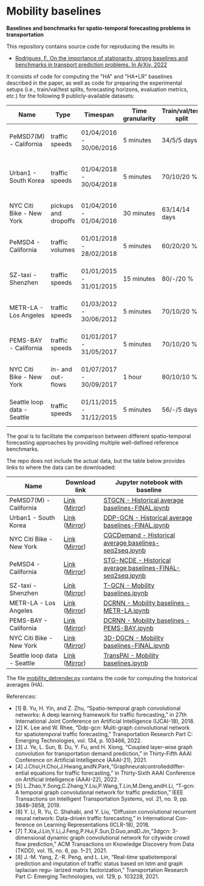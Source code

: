 # Mobility baselines

**Baselines and benchmarks for spatio-temporal forecasting problems in transportation**

This repository contains source code for reproducing the results in:

* [Rodrigues, F. On the importance of stationarity, strong baselines and benchmarks in transport prediction problems. In ArXiv, 2022](https://arxiv.org/abs/)

It consists of code for computing the "HA" and "HA+LR" baselines described in the paper, as well as code for preparing the experimental setups (i.e., train/val/test splits, forecasting horizons, evaluation metrics, etc.) for the following 9 publicly-available datasets:

| Name                        | Type                 | Timespan                | Time granularity | Train/val/test split | Source                                 |
|-----------------------------|----------------------|-------------------------|------------------|----------------------|----------------------------------------|
| PeMSD7(M) - California      | traffic speeds       | 01/04/2016 - 30/06/2016 | 5 minutes        | 34/5/5 days          | Yu et al., 2018 [1]    |
| Urban1 - South Korea        | traffic speeds       | 01/04/2018 - 30/04/2018 | 5 minutes        | 70/10/20 \%          | Lee and Rhee, 2022 [2]   |
| NYC Citi Bike - New York    | pickups and dropoffs | 01/04/2016 - 01/04/2016 | 30 minutes       | 63/14/14 days        | Ye et al., 2021 [3]   |
| PeMSD4 - California         | traffic volumes      | 01/01/2018 - 28/02/2018 | 5 minutes        | 60/20/20 \%          | Choi et al., 2022 [4] |
| SZ-taxi - Shenzhen          | traffic speeds       | 01/01/2015 - 31/01/2015 | 15 minutes       | 80/-/20 \%           | Zhao et al., 2021 [5] |
| METR-LA - Los Angeles       | traffic speeds       | 01/03/2012 - 30/06/2012 | 5 minutes        | 70/10/20 \%          | Li et al., 2018 [6] |
| PEMS-BAY - California       | traffic speeds       | 01/01/2017 - 31/05/2017 | 5 minutes        | 70/10/20 \%          | Li et al., 2018 [6] |
| NYC Citi Bike - New York    | in- and out-flows    | 01/07/2017 - 30/09/2017 | 1 hour           | 80/10/10 \%          | Xia et al., 2021 [7]   |
| Seattle loop data - Seattle | traffic speeds       | 01/11/2015 - 31/12/2015 | 5 minutes        | 56/-/5 days          | Yang et al., 2021 [8]  |

The goal is to facilitate the comparison between different spatio-temporal forecasting approaches by providing multiple well-defined reference benchmarks. 

The repo does not include the actual data, but the table below provides links to where the data can be downloaded: 

| Name                        | Download link                 | Jupyter notebook with baseline                 | 
|-----------------------------|----------------------|----------------------|
| PeMSD7(M) - California      | [Link](https://github.com/VeritasYin/STGCN_IJCAI-18/tree/master/data_loader) ([Mirror](https://mega.nz/file/IR4SCaAY#L22swMzsea5O-EuD_KQf6kuAu5pNkit_9p07qFXQ80U))      | [STGCN - Historical average baselines-FINAL.ipynb](https://github.com/fmpr/mobility-baselines/blob/main/STGCN_IJCAI-18-master/STGCN%20-%20Historical%20average%20baselines-FINAL.ipynb) |
| Urban1 - South Korea        | [Link](https://github.com/snu-adsl/DDP-GCN/tree/main/dataset) ([Mirror](https://mega.nz/file/gVAlxCTb#wI_29erVJlstayKcLKdAj9p0gdYTxhcbrCc509w-Qbs))       | [DDP-GCN - Historical average baselines-FINAL.ipynb](https://github.com/fmpr/mobility-baselines/blob/main/DDP-GCN-main/DDP-GCN%20-%20Historical%20average%20baselines-FINAL.ipynb) |
| NYC Citi Bike - New York    | [Link](https://github.com/Essaim/CGCDemandPrediction/tree/main/data) ([Mirror](https://mega.nz/file/ZcZVHAKa#YxfaSlsIKsxjLWtTmbUOEaonCK7HmqKmuiCpnP06D1E)) | [CGCDemand - Historical average baselines-seq2seq.ipynb](https://github.com/fmpr/mobility-baselines/blob/main/CGCDemandPrediction-main/CGCDemand%20-%20Historical%20average%20baselines-seq2seq.ipynb) |
| PeMSD4 - California         | [Link](https://github.com/jeongwhanchoi/STG-NCDE/tree/main/data) ([Mirror](https://mega.nz/file/oExDgC6Z#2NdQ28ogIYXc5wAeVTclG2DQmW91FrgOGhNQ39kmlPE))      | [STG-NCDE - Historical average baselines-FINAL-seq2seq.ipynb](https://github.com/fmpr/mobility-baselines/blob/main/STG-NCDE-main/STG-NCDE%20-%20Historical%20average%20baselines-FINAL-seq2seq.ipynb) |
| SZ-taxi - Shenzhen          | [Link](https://github.com/lehaifeng/T-GCN/tree/master/data) ([Mirror](https://mega.nz/file/RF43ka4R#u2DgbzTQUTj1Ya_ON95vQn6QA9dmpNLrsDwkKLyV8RQ))       | [T-GCN - Mobility baselines.ipynb](https://github.com/fmpr/mobility-baselines/blob/main/T-GCN-master/T-GCN%20-%20Mobility%20baselines.ipynb) |
| METR-LA - Los Angeles       | [Link](https://github.com/liyaguang/DCRNN) ([Mirror](https://mega.nz/file/lUgFmKIL#YnrZoY7xy2XoYZ_cpfe-F-1WMXUIOS0d8-nCq4KuBfY))      | [DCRNN - Mobility baselines - METR-LA.ipynb](https://github.com/fmpr/mobility-baselines/blob/main/DCRNN-master/DCRNN%20-%20Mobility%20baselines%20-%20METR-LA.ipynb) |
| PEMS-BAY - California       | [Link](https://github.com/liyaguang/DCRNN) ([Mirror](https://mega.nz/file/dN5VQaob#m9E9WQbgtwYFIWveEmFQPI8I9Z_spBJkZW7LT2GGuGE))      | [DCRNN - Mobility baselines - PEMS-BAY.ipynb](https://github.com/fmpr/mobility-baselines/blob/main/DCRNN-master/DCRNN%20-%20Mobility%20baselines%20-%20PEMS-BAY.ipynb) | 
| NYC Citi Bike - New York    | [Link](https://github.com/FIBLAB/3D-DGCN/tree/master/flow) ([Mirror](https://mega.nz/file/dMo1mSQA#op2C4Rjp7x5UifsEEj8_1LmlSV-6iSK8Qhv7SpLPqm0))    | [3D-DGCN - Mobility baselines-FINAL.ipynb](https://github.com/fmpr/mobility-baselines/blob/main/3D-DGCN-master/3D-DGCN%20-%20Mobility%20baselines-FINAL.ipynb) |
| Seattle loop data - Seattle |  [Link](https://github.com/Vadermit/TransPAI/tree/master/datasets/Seattle_loop-data-set) ([Mirror](https://mega.nz/file/0NZHgILC#Y5f7XBrQkAgTguZaLNWNGjBN5Z_uMSZjPfz8TFapObw))       | [TransPAI - Mobility baselines.ipynb](https://github.com/fmpr/mobility-baselines/blob/main/TransPAI-master/Experiments/TransPAI%20-%20Mobility%20baselines.ipynb) |

The file [mobility_detrender.py](https://github.com/fmpr/mobility-baselines/blob/main/mobility_detrender.py) contains the code for computing the historical averages (HA).

References:
* [1] B. Yu, H. Yin, and Z. Zhu, “Spatio-temporal graph convolutional networks: A deep learning framework for traffic forecasting,” in 27th International Joint Conference on Artificial Intelligence (IJCAI-18), 2018.
* [2] K. Lee and W. Rhee, “Ddp-gcn: Multi-graph convolutional network for spatiotemporal traffic forecasting,” Transportation Research Part C: Emerging Technologies, vol. 134, p. 103466, 2022.
* [3] J. Ye, L. Sun, B. Du, Y. Fu, and H. Xiong, “Coupled layer-wise graph convolution for transportation demand prediction,” in Thirty-Fifth AAAI Conference on Artificial Intelligence (AAAI-21), 2021.
* [4] J.Choi,H.Choi,J.Hwang,andN.Park,“Graphneuralcontrolleddiffer- ential equations for traffic forecasting,” in Thirty-Sixth AAAI Conference on Artificial Intelligence (AAAI-22), 2022.
* [5] L.Zhao,Y.Song,C.Zhang,Y.Liu,P.Wang,T.Lin,M.Deng,andH.Li, “T-gcn: A temporal graph convolutional network for traffic prediction,” IEEE Transactions on Intelligent Transportation Systems, vol. 21, no. 9, pp. 3848–3858, 2019.
* [6] Y. Li, R. Yu, C. Shahabi, and Y. Liu, “Diffusion convolutional recurrent neural network: Data-driven traffic forecasting,” in International Con- ference on Learning Representations (ICLR-18), 2018.
* [7] T.Xia,J.Lin,Y.Li,J.Feng,P.Hui,F.Sun,D.Guo,andD.Jin,“3dgcn: 3-dimensional dynamic graph convolutional network for citywide crowd flow prediction,” ACM Transactions on Knowledge Discovery from Data (TKDD), vol. 15, no. 6, pp. 1–21, 2021.
* [8] J.-M. Yang, Z.-R. Peng, and L. Lin, “Real-time spatiotemporal prediction and imputation of traffic status based on lstm and graph laplacian regu- larized matrix factorization,” Transportation Research Part C: Emerging Technologies, vol. 129, p. 103228, 2021.
